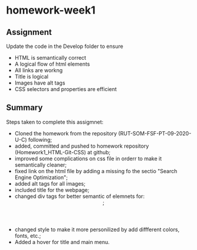 # homework-week1

## Assignment
Update the code in the Develop folder to ensure

 * HTML is semantically correct
 * A logical flow of html elements
 * All links are workng
 * Title is logical
 * Images have alt tags
 * CSS selectors and properties are efficient

## Summary

Steps taken to complete this assigmnet:

* Cloned the homework from the repository (RUT-SOM-FSF-PT-09-2020-U-C) following;
* added, committed and pushed to homework repository (Homework1_HTML-Git-CSS) at github;
* improved some complications on css file in orderr to make it semantically cleaner;
* fixed link on the html file by adding a missing fo the sectio "Search Engine Optimization";
* added alt tags for all images;
* included title for the webpage;
* changed div tags for better semantic of elemnets for: <header> <main> <sidebar> <footer>;
* changed style to make it more personilized by add diffferent colors, fonts, etc.;
* Added a hover for title and main menu.